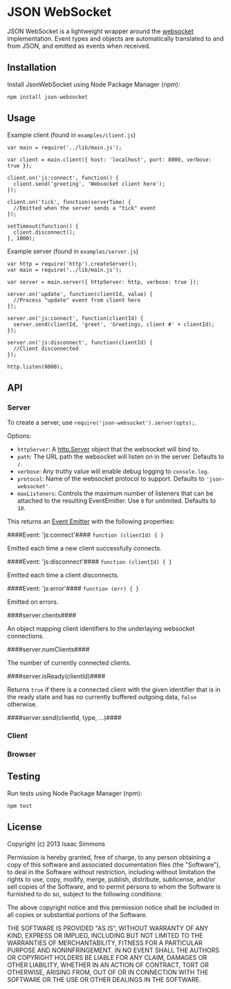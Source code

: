 # JSON WebSocket #

JSON WebSocket is a lightweight wrapper around the [websocket](https://github.com/Worlize/WebSocket-Node) implementation. Event types and objects are automatically translated to and from JSON, and emitted as events when received.

## Installation ##

Install JsonWebSocket using Node Package Manager (npm):

    npm install json-websocket

## Usage ##

Example client (found in `examples/client.js`)

    var main = require('../lib/main.js');

    var client = main.client({ host: 'localhost', port: 8000, verbose: true });

    client.on('js:connect', function() {
      client.send('greeting', 'Websocket client here');
    });

    client.on('tick', function(serverTime) {
      //Emitted when the server sends a "tick" event
    });

    setTimeout(function() {
      client.disconnect();
    }, 1000);

Example server (found in `examples/server.js`)

    var http = require('http').createServer();
    var main = require('../lib/main.js');

    var server = main.server({ httpServer: http, verbose: true });

    server.on('update', function(clientId, value) {
      //Process "update" event from client here
    });

    server.on('js:connect', function(clientId) {
      server.send(clientId, 'greet', 'Greetings, client #' + clientId);
    });

    server.on('js:disconnect', function(clientId) {
      //Client disconnected
    });

    http.listen(8000);

## API ##

### Server ###

To create a server, use `require('json-websocket').server(opts);`.

Options:

* `httpServer`: A [http.Server](http://nodejs.org/api/http.html#http_class_http_server) object that the websocket will bind to.
* `path`: The URL path the websocket will listen on in the server. Defaults to `/`.
* `verbose`: Any truthy value will enable debug logging to `console.log`.
* `protocol`: Name of the websocket protocol to support. Defaults to `'json-websocket'`.
* `maxListeners`: Controls the maximum number of listeners that can be attached to the resulting EventEmitter. Use `0` for unlimited. Defaults to `10`.

This returns an [Event Emitter](http://nodejs.org/api/events.html#events_class_events_emitter) with the following properties:

####Event: 'js:connect'####
`function (clientId) { }`

Emitted each time a new client successfully connects.

####Event: 'js:disconnect'####
`function (clientId) { }`

Emitted each time a client disconnects.

####Event: 'js:error'####
`function (err) { }`

Emitted on errors.

####server.clients####

An object mapping client identifiers to the underlaying websocket connections.

####server.numClients####

The number of currently connected clients.

####server.isReady(clientId)####

Returns `true` if there is a connected client with the given identifier that is in the ready state and has no currently buffered outgoing data, `false` otherwise.

####server.send(clientId, type, ...)####

### Client ###

### Browser ###

## Testing ##

Run tests using Node Package Manager (npm):

    npm test

## License ##

Copyright (c) 2013 Isaac Simmons

Permission is hereby granted, free of charge, to any person obtaining a copy
of this software and associated documentation files (the "Software"), to deal
in the Software without restriction, including without limitation the rights
to use, copy, modify, merge, publish, distribute, sublicense, and/or sell
copies of the Software, and to permit persons to whom the Software is
furnished to do so, subject to the following conditions:

The above copyright notice and this permission notice shall be included in
all copies or substantial portions of the Software.

THE SOFTWARE IS PROVIDED "AS IS", WITHOUT WARRANTY OF ANY KIND, EXPRESS OR
IMPLIED, INCLUDING BUT NOT LIMITED TO THE WARRANTIES OF MERCHANTABILITY,
FITNESS FOR A PARTICULAR PURPOSE AND NONINFRINGEMENT.  IN NO EVENT SHALL THE
AUTHORS OR COPYRIGHT HOLDERS BE LIABLE FOR ANY CLAIM, DAMAGES OR OTHER
LIABILITY, WHETHER IN AN ACTION OF CONTRACT, TORT OR OTHERWISE, ARISING FROM,
OUT OF OR IN CONNECTION WITH THE SOFTWARE OR THE USE OR OTHER DEALINGS IN
THE SOFTWARE.
